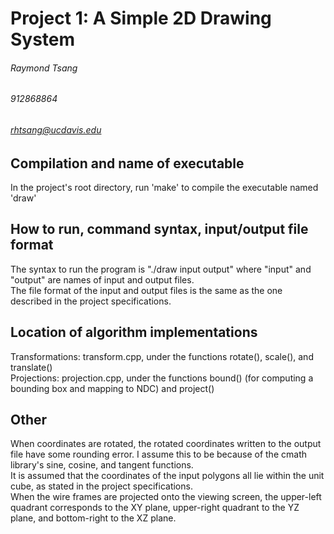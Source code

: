 # Project 1: A Simple 2D Drawing System

###### Raymond Tsang
###### 912868864
###### rhtsang@ucdavis.edu

Compilation and name of executable
----------
In the project's root directory, run 'make' to compile the executable named 'draw'

How to run, command syntax, input/output file format
---------
The syntax to run the program is "./draw input output" where "input" and "output" are names of input and output files.  
The file format of the input and output files is the same as the one described in the project specifications.

Location of algorithm implementations
-----------------

Transformations: transform.cpp, under the functions rotate(), scale(), and translate()  
Projections: projection.cpp, under the functions bound() (for computing a bounding box and mapping to NDC) and project()

Other
--------------
When coordinates are rotated, the rotated coordinates written to the output file have some rounding error. I assume this to be because of the cmath library's sine, cosine, and tangent functions.  
It is assumed that the coordinates of the input polygons all lie within the unit cube, as stated in the project specifications.  
When the wire frames are projected onto the viewing screen, the upper-left quadrant corresponds to the XY plane, upper-right quadrant to the YZ plane, and bottom-right to the XZ plane.  
